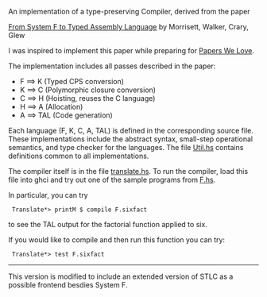 An implementation of a type-preserving Compiler, derived from the paper

[From System F to Typed Assembly Language](https://www.cs.princeton.edu/~dpw/papers/tal-toplas.pdf)
by Morrisett, Walker, Crary, Glew

I was inspired to implement this paper while preparing for
[Papers We Love](https://www.youtube.com/watch?v=Epbaka9uTQ4). 

The implementation includes all passes described in the paper:

* F ==> K   (Typed CPS conversion)
* K ==> C   (Polymorphic closure conversion)
* C ==> H   (Hoisting, reuses the C language)
* H ==> A   (Allocation)
* A ==> TAL (Code generation)

Each language (F, K, C, A, TAL) is defined in the corresponding source
file. These implementations include the abstract syntax, small-step
operational semantics, and type checker for the languages. The file
[Util.hs](src/Util.hs) contains definitions common to all implementations.

The compiler itself is in the file [translate.hs](src/translate.hs).  To run
the compiler, load this file into ghci and try out one of the sample programs from [F.hs](src/F.hs).

In particular, you can try

     Translate*> printM $ compile F.sixfact

to see the TAL output for the factorial function applied to six.

If you would like to compile and then run this function you can try:

     Translate*> test F.sixfact

-------------------------------------------------------------------------

This version is modified to include an extended version of STLC as a possible frontend besdies System F.